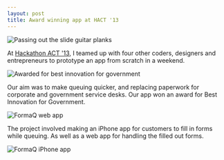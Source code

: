 ```yaml
---
layout: post
title: Award winning app at HACT '13
---
```


<p class="image"><img alt="Passing out the slide guitar planks" src="https://lh5.googleusercontent.com/-K_leSuSbpMU/UqpVn58ZKSI/AAAAAAAAA0I/JWpquM5w-Ak/w850/hackathon.jpg" /></p>

At [Hackathon ACT '13](http://hact.org), I teamed up with four other coders, designers and entrepreneurs to prototype an app from scratch in a weekend.

<p class="image"><img alt="Awarded for best innovation for government" src="https://lh3.googleusercontent.com/-xvI_xwfOXM4/UqpRMeXIu6I/AAAAAAAAAz4/r6yVX0APgBw/w850/hact-award.jpg" /></p>

Our aim was to make queuing quicker, and replacing paperwork for corporate and government service desks. Our app won an award for Best Innovation for Government.

<p class="image"><img alt="FormaQ web app" src="https://lh3.googleusercontent.com/-hGSm4L0f6QA/UqpOZXr7faI/AAAAAAAAAzk/667oW0m3kD8/w850/formaq.png" /></p>

The project involved making an iPhone app for customers to fill in forms while queuing. As well as a web app for handling the filled out forms.

<p class="thumb"><img alt="FormaQ iPhone app" src="https://lh4.googleusercontent.com/-P_C-ttm14TU/Uqppz26cDUI/AAAAAAAAA1I/DG2vzpC9LlQ/w150/formaq-iphone-app.png" /></p>
